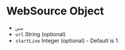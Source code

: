 # WebSource Object

* `متن`
* `url` String (optional)
* `startLine` Integer (optional) - Default is 1.
